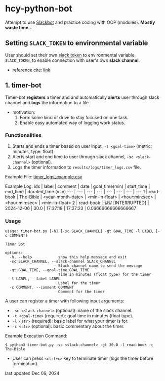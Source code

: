 # hcy-python-bot
Attempt to use [Slackbot](https://slack.com/intl/ko-kr/help/articles/202026038-Slackbot-%EC%86%8C%EA%B0%9C) and practice coding with OOP (modules). **Mostly waste time...**

## Setting ``SLACK_TOKEN`` to environmental variable
User should set their own [slack token](https://api.slack.com/tutorials/tracks/getting-a-token) to environmental variable, ``SLACK_TOKEN``, to enable connection with user's own **slack channel**.
  * reference cite: [link](https://www.datacamp.com/tutorial/how-to-send-slack-messages-with-python)

## 1. timer-bot
Timer-bot **registers** a timer and and automatically **alerts** user through slack channel and **logs** the information to a file.
  * motivation:
    1. Form some kind of drive to stay focused on one task.
    2. Enable easy automated way of logging work status.

### Functionalities
1. Starts and ends a timer based on user input, ``-t <goal-time>`` (metric: minutes, type: float).
2. Alerts start and end time to user through slack channel, ``-sc <slack-channel>`` (optional).
3. Logs the timer information to ``results/logs/timer_logs.csv`` file.

Example File: [timer_logs_example.csv](./results/logs/timer_logs_example.csv)

Example Log:
idx | label | comment | date | goal_time(min) | start_time | end_time | durated_time (min)
--- | --- | --- | --- | --- | --- | --- | ---
1 | read-book | The-Bible | \<year-month-date\> | \<min-in-float\> | \<hour:min:sec\> | \<hour:min:sec\> | \<min-in-float\>
2 | read-book | 길갈 [INTERRUPTED] | 2024-12-06 | 30.0 | 17:37:18 | 17:37:23 | 0.06666666666666667

### Usage
```
usage: timer-bot.py [-h] [-sc SLACK_CHANNEL] -gt GOAL_TIME -l LABEL [-c COMMENT]

Timer Bot

options:
  -h, --help            show this help message and exit
  -sc SLACK_CHANNEL, --slack-channel SLACK_CHANNEL
                        Slack channel name to send the message
  -gt GOAL_TIME, --goal-time GOAL_TIME
                        Time in minutes (float type) for the timer
  -l LABEL, --label LABEL
                        Label for the timer
  -c COMMENT, --comment COMMENT
                        Comment for the timer
```

A user can register a timer with following input arguments:
  * ``-sc <slack-channel>`` (optional): name of the slack channel.
  * ``-t <goal-time>`` (required): goal time in minutes (float type).
  * ``-l <str>`` (required): basic label for what your timer is for.
  * ``-c <str>`` (optional): basic commentary about the timer.

Example Execution Command:
```
$ python3 timer-bot.py -sc <slack-channel> -gt 30.0 -l read-book -c The-Bible
```
* User can press ``<ctrl+c>`` key to terminate timer (logs the timer before termination).

last updated Dec 06, 2024
